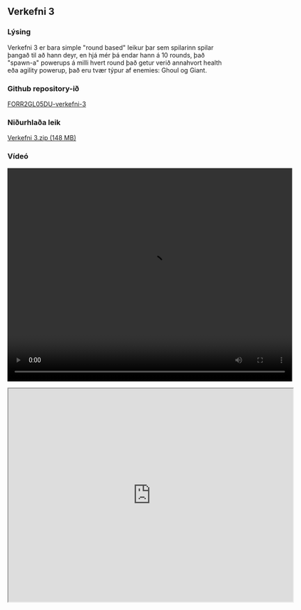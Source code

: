 ## Verkefni 3

### Lýsing
Verkefni 3 er bara simple "round based" leikur þar sem spilarinn spilar þangað til að hann deyr, en hjá mér þá endar hann á 10 rounds, það "spawn-a" powerups á milli hvert round það getur verið annahvort health eða agility powerup, það eru tvær týpur af enemies: Ghoul og Giant.

### Github repository-ið
[FORR2GL05DU-verkefni-3](https://github.com/MikaelAndriIngason/FORR2GL05DU-verkefni-3)

### Niðurhlaða leik
[Verkefni 3.zip (148 MB)](https://drive.google.com/open?id=1GHz6xqEnWMhq3lSjrvkTLsZgFXtKuvaB)

### Vídeó
<video src="https://drive.google.com/file/d/1Sp7b_IBnTMs8Xxe5h8ln4sE53IoQTj89/preview" width="640" height="480" controls preload></video>
<iframe src="https://drive.google.com/file/d/1Sp7b_IBnTMs8Xxe5h8ln4sE53IoQTj89/preview" width="640" height="480"></iframe>
